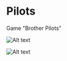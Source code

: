 # Pilots
Game "Brother Pilots"

![Alt text](https://github.com/lapl4rt/Pilots/blob/master/Begin.JPG "Optional title")

![Alt text](https://github.com/lapl4rt/Pilots/blob/master/end.JPG "Optional title")
